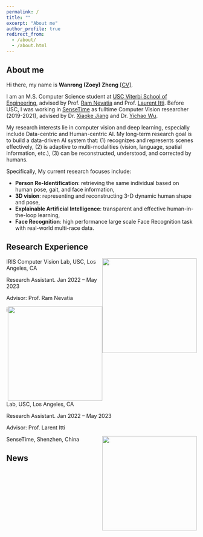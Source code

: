 ```yaml
---
permalink: /
title: ""
excerpt: "About me"
author_profile: true
redirect_from: 
  - /about/
  - /about.html
---
```


## About me
Hi there, my name is __Wanrong (Zoey) Zheng__ [\[CV\]](https://ZoeyZheng0.github.io/files/CV.pdf). 

I am an M.S. Computer Science student at [USC Viterbi School of Engineering](https://viterbischool.usc.edu/), advised by Prof. [Ram Nevatia](https://sites.usc.edu/iris-cvlab/professor-ram-nevatia/) and Prof. [Laurent Itti](http://ilab.usc.edu/itti/).
Before USC, I was working in [SenseTime](https://www.sensetime.com/en) as fulltime Computer Vision researcher (2019-2021), advised by Dr. [Xiaoke Jiang](https://scholar.google.com/citations?user=aDf9fpkAAAAJ&hl=en) and Dr. [Yichao Wu](https://scholar.google.com/citations?user=20Its9kAAAAJ&hl=en).

My research interests lie in computer vision and deep learning, especially include Data-centric and Human-centric AI. My long-term research goal is to build a data-driven AI system that: (1) recognizes and represents scenes effectively, (2) is adaptive to multi-modalities (vision, language, spatial information, etc.), (3) can be reconstructed, understood, and corrected by humans.

Specifically, My current research focuses include: 
- __Person Re-Identification__: retrieving the same individual based on human pose, gait, and face information,
- __3D vision__: representing and reconstructing 3-D dynamic human shape and pose, 
- __Explainable Artificial Intelligence__: transparent and effective human-in-the-loop learning, 
- __Face Recognition__: high performance large scale Face Recognition task with real-world multi-race data.

## Research Experience
<img style="float: right;" src="https://zoeyzheng0.github.io/images/USC.png" width="250" >
IRIS Computer Vision Lab, USC, Los Angeles, CA

Research Assistant. Jan 2022 – May 2023

Advisor: Prof. Ram Nevatia

<img style="float: right;" src="https://zoeyzheng0.github.io/images/USC.png" width="250">
iLab, USC, Los Angeles, CA

Research Assistant. Jan 2022 – May 2023

Advisor: Prof. Larent Itti

<img style="float: right;" src="https://zoeyzheng0.github.io/images/sensetime.png" width="250">
SenseTime, Shenzhen, China

## News